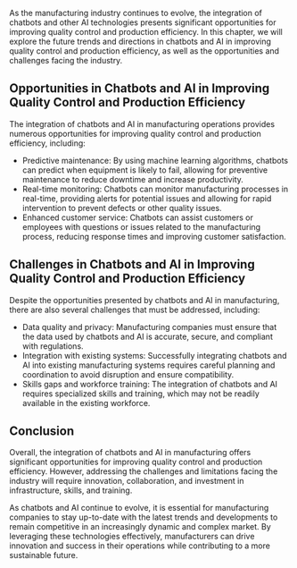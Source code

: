 

As the manufacturing industry continues to evolve, the integration of chatbots and other AI technologies presents significant opportunities for improving quality control and production efficiency. In this chapter, we will explore the future trends and directions in chatbots and AI in improving quality control and production efficiency, as well as the opportunities and challenges facing the industry.

Opportunities in Chatbots and AI in Improving Quality Control and Production Efficiency
---------------------------------------------------------------------------------------

The integration of chatbots and AI in manufacturing operations provides numerous opportunities for improving quality control and production efficiency, including:

* Predictive maintenance: By using machine learning algorithms, chatbots can predict when equipment is likely to fail, allowing for preventive maintenance to reduce downtime and increase productivity.
* Real-time monitoring: Chatbots can monitor manufacturing processes in real-time, providing alerts for potential issues and allowing for rapid intervention to prevent defects or other quality issues.
* Enhanced customer service: Chatbots can assist customers or employees with questions or issues related to the manufacturing process, reducing response times and improving customer satisfaction.

Challenges in Chatbots and AI in Improving Quality Control and Production Efficiency
------------------------------------------------------------------------------------

Despite the opportunities presented by chatbots and AI in manufacturing, there are also several challenges that must be addressed, including:

* Data quality and privacy: Manufacturing companies must ensure that the data used by chatbots and AI is accurate, secure, and compliant with regulations.
* Integration with existing systems: Successfully integrating chatbots and AI into existing manufacturing systems requires careful planning and coordination to avoid disruption and ensure compatibility.
* Skills gaps and workforce training: The integration of chatbots and AI requires specialized skills and training, which may not be readily available in the existing workforce.

Conclusion
----------

Overall, the integration of chatbots and AI in manufacturing offers significant opportunities for improving quality control and production efficiency. However, addressing the challenges and limitations facing the industry will require innovation, collaboration, and investment in infrastructure, skills, and training.

As chatbots and AI continue to evolve, it is essential for manufacturing companies to stay up-to-date with the latest trends and developments to remain competitive in an increasingly dynamic and complex market. By leveraging these technologies effectively, manufacturers can drive innovation and success in their operations while contributing to a more sustainable future.
